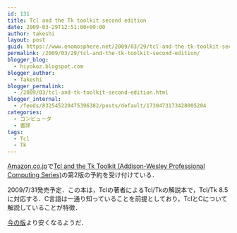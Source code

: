 ```yaml
---
id: 131
title: Tcl and the Tk toolkit second edition
date: 2009-03-29T12:51:00+09:00
author: takeshi
layout: post
guid: https://www.enomosphere.net/2009/03/29/tcl-and-the-tk-toolkit-second-edition/
permalink: /2009/03/29/tcl-and-the-tk-toolkit-second-edition/
blogger_blog:
  - hiyokoz.blogspot.com
blogger_author:
  - Takeshi
blogger_permalink:
  - /2009/03/tcl-and-tk-toolkit-second-edition.html
blogger_internal:
  - /feeds/832545220475396382/posts/default/1730473173428005204
categories:
  - コンピュータ
  - 書評
tags:
  - Tcl
  - Tk
---
```

<a href="http://www.amazon.co.jp/gp/redirect.html?ie=UTF8&amp;location=http%3A%2F%2Fwww.amazon.co.jp%2Fgp%2Fhomepage.html%3Fie%3DUTF8%26ref%255F%3Dgno%255Flogo%255Ffb&amp;tag=enomospheddoj-22&amp;linkCode=ur2&amp;camp=247&amp;creative=7399">Amazon.co.jp</a>で<a href="http://www.amazon.co.jp/gp/product/032133633X?ie=UTF8&amp;tag=enomospheddoj-22&amp;linkCode=as2&amp;camp=247&amp;creative=1211&amp;creativeASIN=032133633X">Tcl and the Tk Toolkit (Addison-Wesley Professional Computing Series)</a>の第2版の予約を受け付けている．

2009/7/31発売予定．この本は，Tclの著者によるTcl/Tkの解説本で，Tcl/Tk 8.5に対応する．C言語は一通り知っていることを前提としており，TclとCについて解説していることが特徴．

<a href="http://www.amazon.co.jp/gp/product/020163337X?ie=UTF8&amp;tag=enomospheddoj-22&amp;linkCode=as2&amp;camp=247&amp;creative=7399&amp;creativeASIN=020163337X">今の版</a>より安くなるようだ．